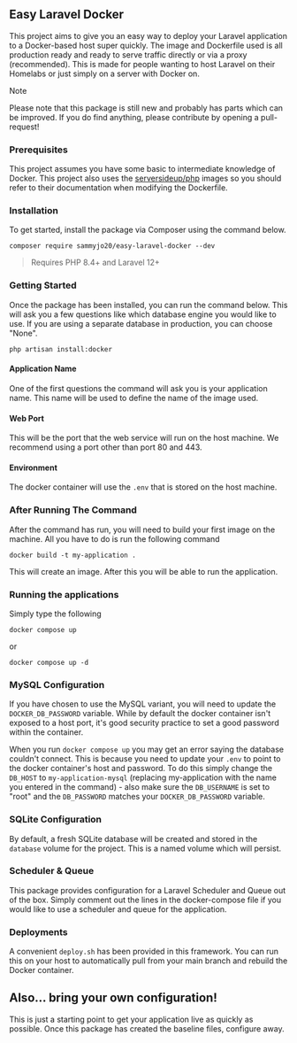 ## Easy Laravel Docker
This project aims to give you an easy way to deploy your Laravel application to a Docker-based host super quickly. The image and Dockerfile used is all production ready and ready to serve traffic directly or via a proxy (recommended). This is made for people wanting to host Laravel on their Homelabs or just simply on a server with Docker on.

> [!NOTE]
> Please note that this package is still new and probably has parts which can be improved. If you do find anything, please contribute by opening a pull-request!

### Prerequisites
This project assumes you have some basic to intermediate knowledge of Docker. This project also uses the [serversideup/php](https://serversideup.net/open-source/docker-php/) images so you should refer to their documentation when modifying the Dockerfile.

### Installation
To get started, install the package via Composer using the command below.

```
composer require sammyjo20/easy-laravel-docker --dev
```
> Requires PHP 8.4+ and Laravel 12+

### Getting Started
Once the package has been installed, you can run the command below. This will ask you a few questions like which database engine you would like to use. If you are using a separate database in production, you can choose "None".

```
php artisan install:docker
```

####  Application Name
One of the first questions the command will ask you is your application name. This name will be used to define the name of the image used.

#### Web Port
This will be the port that the web service will run on the host machine. We recommend using a port other than port 80 and 443.

#### Environment
The docker container will use the `.env` that is stored on the host machine.

### After Running The Command
After the command has run, you will need to build your first image on the machine. All you have to do is run the following command

```
docker build -t my-application .
```

This will create an image. After this you will be able to run the application.

### Running the applications
Simply type the following

```
docker compose up
```
or
```
docker compose up -d
```

### MySQL Configuration
If you have chosen to use the MySQL variant, you will need to update the `DOCKER_DB_PASSWORD` variable. While by default the docker container isn't exposed
to a host port, it's good security practice to set a good password within the container.

When you run `docker compose up` you may get an error saying the database couldn't connect. This is because you need to update your `.env` to point to the docker
container's host and password. To do this simply change the `DB_HOST` to `my-application-mysql` (replacing my-application with the name you entered in the command) - also
make sure the `DB_USERNAME` is set to "root" and the `DB_PASSWORD` matches your `DOCKER_DB_PASSWORD` variable.

### SQLite Configuration
By default, a fresh SQLite database will be created and stored in the `database` volume for the project. This is a named volume which will persist. 

### Scheduler & Queue
This package provides configuration for a Laravel Scheduler and Queue out of the box. Simply comment out the lines in the docker-compose file if you would like to use a scheduler and queue for the application.

### Deployments
A convenient `deploy.sh` has been provided in this framework. You can run this on your host to automatically pull from your main branch and rebuild the Docker container.

## Also... bring your own configuration!

This is just a starting point to get your application live as quickly as possible. Once this package has created the baseline files, configure away.
